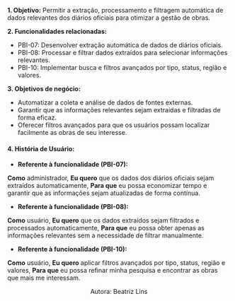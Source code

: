 
**1. Objetivo:** Permitir a extração, processamento e filtragem automática de dados relevantes dos diários oficiais para otimizar a gestão de obras.

**2. Funcionalidades relacionadas:**

- PBI-07: Desenvolver extração automática de dados de diários oficiais.
- PBI-08: Processar e filtrar dados extraídos para selecionar informações relevantes.
- PBI-10: Implementar busca e filtros avançados por tipo, status, região e valores.

**3. Objetivos de negócio:**

- Automatizar a coleta e análise de dados de fontes externas.
- Garantir que as informações relevantes sejam extraídas e filtradas de forma eficaz.
- Oferecer filtros avançados para que os usuários possam localizar facilmente as obras de seu interesse.

#### **4. História de Usuário:**

- **Referente à funcionalidade (PBI-07):**
  
**Como** administrador, **Eu quero** que os dados dos diários oficiais sejam extraídos automaticamente, **Para que** eu possa economizar tempo e garantir que as informações sejam atualizadas de forma contínua.

- **Referente à funcionalidade (PBI-08):**

**Como** usuário, **Eu quero** que os dados extraídos sejam filtrados e processados automaticamente, **Para que** eu possa obter apenas as informações relevantes sem a necessidade de filtrar manualmente.

- **Referente à funcionalidade (PBI-10):**

**Como** usuário, **Eu quero** aplicar filtros avançados por tipo, status, região e valores, **Para que** eu possa refinar minha pesquisa e encontrar as obras que mais me interessam.

<center>Autora: Beatriz Lins </center>